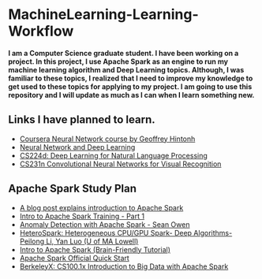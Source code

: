 # MachineLearning-Learning-Workflow

**I am a Computer Science graduate student. I have been working on a project. In this project, I use Apache Spark as an engine to run my machine learning algorithm and Deep Learning topics. Although, I was familiar to these topics, I realized that I need to improve my knowledge to get used to these topics for applying to my project. I am going to use this repository  and I will update as much as I can when I learn something new.**



## Links I have planned to learn.

 - [Coursera Neural Network course by Geoffrey Hintonh](ttps://class.coursera.org/neuralnets-2012-001/lecture)
 - [Neural Network and Deep Learning](http://neuralnetworksanddeeplearning.com/)
 - [CS224d: Deep Learning for Natural Language Processing
](http://cs224d.stanford.edu/syllabus.html)
 - [CS231n Convolutional Neural Networks for Visual Recognition
](http://cs231n.github.io/)


## Apache Spark Study Plan

 - [A blog post explains introduction to Apache Spark](http://www.toptal.com/spark/introduction-to-apache-spark)
 - [Intro to Apache Spark Training - Part 1](https://www.youtube.com/watch?v=VWeWViFCzzg)
 - [Anomaly Detection with Apache Spark - Sean Owen](https://www.youtube.com/watch?v=TC5cKYBZAeI)
 - [HeteroSpark: Heterogeneous CPU/GPU Spark- Deep Algorithms- Peilong Li, Yan Luo (U of MA Lowell)](https://www.youtube.com/watch?v=jpQxWcmXKyU&list=PL-x35fyliRwiy50Ud2ltPx8_yA4H34ppJ&index=7)
 - [Intro to Apache Spark (Brain-Friendly Tutorial)](https://www.youtube.com/watch?v=rvDpBTV89AM)
 - [Apache Spark Official Quick Start](http://spark.apache.org/docs/latest/quick-start.html)
 - [BerkeleyX: CS100.1x Introduction to Big Data with Apache Spark](https://courses.edx.org/courses/BerkeleyX/CS100.1x/1T2015/info)

 